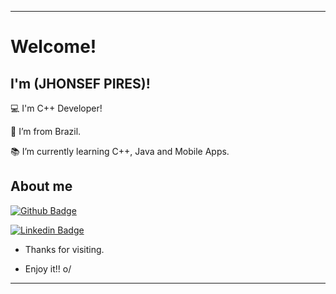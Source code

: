 ----------------------------------------------------------------------------
# Welcome!

## I'm (JHONSEF PIRES)!

 

:computer: I'm C++ Developer!

:house_with_garden: I’m from Brazil.

:books: I’m currently learning C++, Java and Mobile Apps.

 

## About me

[![Github Badge](https://img.shields.io/badge/-Github-000?style=flat-square&logo=Github&logoColor=white&link=LINK_GIT)](https://github.com/jhonsef)

[![Linkedin Badge](https://img.shields.io/badge/-LinkedIn-blue?style=flat-square&logo=Linkedin&logoColor=white&link=LINK_LINKEDIN)](https://www.linkedin.com/in/jhonsef/)



- Thanks for visiting.

- Enjoy it!! o/
----------------------------------------------------------------------------------
